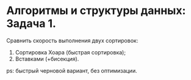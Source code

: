 
# Алгоритмы и структуры данных: Задача 1.


Сравнить скорость выполнения двух сортировок:
1. Сортировка Хоара (быстрая сортировка);
2. Вставками (+бисекция).

ps: быстрый черновой вариант, без оптимизации.

